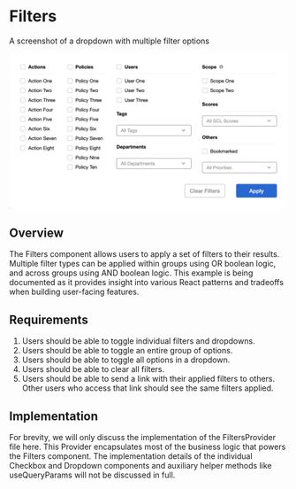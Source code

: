 # Filters
A screenshot of a dropdown with multiple filter options

![A screenshot of a dropdown with multiple filter options](filters.png)


## Overview
The Filters component allows users to apply a set of filters to their results. Multiple filter types can be applied within groups using OR boolean logic, and across groups using AND boolean logic. This example is being documented as it provides insight into various React patterns and tradeoffs when building user-facing features.

## Requirements
1. Users should be able to toggle individual filters and dropdowns.
2. Users should be able to toggle an entire group of options.
3. Users should be able to toggle all options in a dropdown.
4. Users should be able to clear all filters.
5. Users should be able to send a link with their applied filters to others. Other users who access that link should see the same filters applied.

## Implementation
For brevity, we will only discuss the implementation of the FiltersProvider file here. This Provider encapsulates most of the business logic that powers the Filters component. The implementation details of the individual Checkbox and Dropdown components and auxiliary helper methods like useQueryParams will not be discussed in full.
